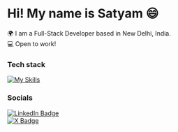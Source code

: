 Hi! My name is Satyam 😄
========================================================================================================================================

🌍  I am a Full-Stack Developer based in New Delhi, India.
<br/>
💻  Open to work!
<br/>

### Tech stack

 [![My Skills](https://skillicons.dev/icons?i=js,react,next,tailwind,nodejs,express,firebase,mongo)](https://skillicons.dev)

### Socials

<div id="badges">
  <a href="https://www.linkedin.com/in/satyam-kumar-aba131343/">
    <img src="https://img.shields.io/badge/LinkedIn-blue?style=for-the-badge&logo=linkedin&logoColor=white" alt="LinkedIn Badge"/>
  </a>
</div>
<div id="badges">
  <a href="https://x.com/satyam_o_"  >
    <img src="https://img.shields.io/badge/Twitter-black?style=for-the-badge&logo=twitter&logoColor=white" alt="X Badge"/>
  </a>
</div>
